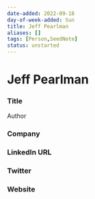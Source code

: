 ```yaml
---
date-added: 2022-09-18
day-of-week-added: Sun
title: Jeff Pearlman
aliases: []
tags: [Person,SeedNote]
status: unstarted
---
```


# Jeff Pearlman

### Title
Author

### Company


### LinkedIn URL


### Twitter


### Website






